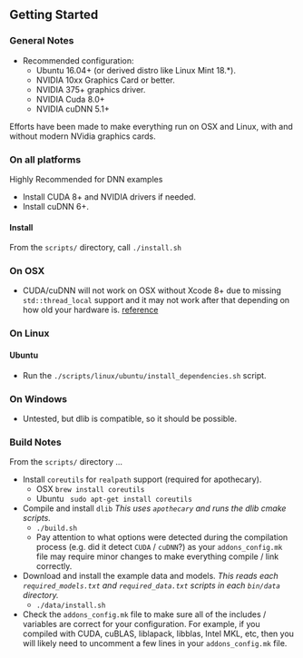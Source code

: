 ## Getting Started

### General Notes
- Recommended configuration:
  - Ubuntu 16.04+ (or derived distro like Linux Mint 18.\*).
  - NVIDIA 10xx Graphics Card or better.
  - NVIDIA 375+ graphics driver.
  - NVIDIA Cuda 8.0+
  - NVIDIA cuDNN 5.1+

Efforts have been made to make everything run on OSX and Linux, with and without modern NVidia graphics cards.

### On all platforms

Highly Recommended for DNN examples
  - Install CUDA 8+ and NVIDIA drivers if needed.
  - Install cuDNN 6+.

#### Install
From the `scripts/` directory, call `./install.sh`

### On OSX
- CUDA/cuDNN will not work on OSX without Xcode 8+ due to missing `std::thread_local` support and it may not work after that depending on how old your hardware is. [reference](https://stackoverflow.com/questions/28094794/why-does-apple-clang-disallow-c11-thread-local-when-official-clang-supports)

### On Linux
#### Ubuntu
  - Run the `./scripts/linux/ubuntu/install_dependencies.sh` script.

### On Windows
- Untested, but dlib is compatible, so it should be possible.

### Build Notes
From the `scripts/` directory ...
- Install `coreutils` for `realpath` support (required for apothecary).
  - OSX `brew install coreutils`
  - Ubuntu ` sudo apt-get install coreutils`
- Compile and install `dlib` _This uses `apothecary` and runs the dlib cmake scripts._
  - `./build.sh`
  - Pay attention to what options were detected during the compilation process (e.g. did it detect `CUDA` / `cuDNN`?) as your `addons_config.mk` file may require minor changes to make everything compile / link correctly.
- Download and install the example data and models. _This reads each `required_models.txt` and `required_data.txt` scripts in each `bin/data` directory._
  - `./data/install.sh`
- Check the `addons_config.mk` file to make sure all of the includes / variables are correct for your configuration. For example, if you compiled with CUDA, cuBLAS, liblapack, libblas, Intel MKL, etc, then you will likely need to uncomment a few lines in your `addons_config.mk` file.
